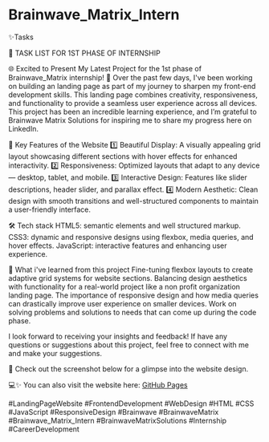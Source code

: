 # Brainwave_Matrix_Intern

✨Tasks

🎯 TASK LIST FOR 1ST PHASE OF INTERNSHIP

🌐 Excited to Present My Latest Project for the 1st phase of Brainwave_Matrix internship! 🚀
Over the past few days, I've been working on building an landing page as part of my journey to sharpen my front-end development skills.
This landing page combines creativity, responsiveness, and functionality to provide a seamless user experience across all devices.
This project has been an incredible learning experience, and I’m grateful to Brainwave Matrix Solutions for inspiring me to share my progress here on LinkedIn.

🎯 Key Features of the Website
1️⃣ Beautiful Display: A visually appealing grid layout showcasing different sections with hover effects for enhanced interactivity.
2️⃣ Responsiveness: Optimized layouts that adapt to any device — desktop, tablet, and mobile.
3️⃣ Interactive Design: Features like slider descriptions, header slider, and parallax effect.
4️⃣ Modern Aesthetic: Clean design with smooth transitions and well-structured components to maintain a user-friendly interface.

🛠️ Tech stack
HTML5: semantic elements and well structured markup.
CSS3: dynamic and responsive designs using flexbox, media queries, and hover effects.
JavaScript​: interactive features and enhancing user experience.

🔑 What i've learned from this project
Fine-tuning flexbox layouts to create adaptive grid systems for website sections.
Balancing design aesthetics with functionality for a real-world project like a non profit organization landing page.
The importance of responsive design and how media queries can drastically improve user experience on smaller devices.
Work on solving problems and solutions to needs that can come up during the code phase.

I look forward to receiving your insights and feedback! If have any questions or suggestions about this project, feel free to connect with me and make your suggestions.

📸 Check out the screenshot below for a glimpse into the website design.

💻✨ You can also visit the website here: [GitHub Pages](https://leonalkalai.github.io/Brainwave_Matrix_Intern/)

#LandingPageWebsite #FrontendDevelopment #WebDesign #HTML #CSS #JavaScript #ResponsiveDesign #Brainwave #BrainwaveMatrix #Brainwave_Matrix_Intern #BrainwaveMatrixSolutions #Internship #CareerDevelopment
